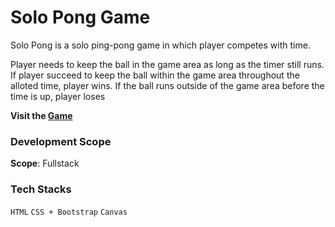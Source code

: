 # Solo Pong Game

Solo Pong is a solo ping-pong game in which player competes with time.

Player needs to keep the ball in the game area as long as the timer still runs. If player succeed to keep the ball within the game area throughout the alloted time, player wins. If the ball runs outside of the game area before the time is up, player loses

**Visit the [Game](http://solo-pong-game.s3-website-us-east-1.amazonaws.com)**

### Development Scope
**Scope**: Fullstack

### Tech Stacks
```HTML```
```CSS + Bootstrap```
```Canvas```